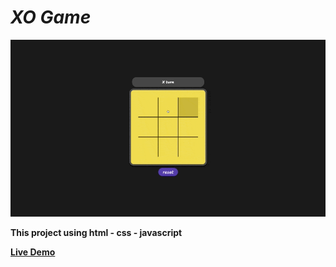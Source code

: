 # *XO Game*
![Test Game](test.gif)

**This project using html - css - javascript**

**[Live Demo](https://ma-eltawel.github.io/xo-game)**

